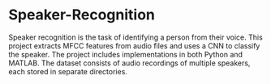# Speaker-Recognition
Speaker recognition is the task of identifying a person from their voice. This project extracts MFCC features from audio files and uses a CNN to classify the speaker. The project includes implementations in both Python and MATLAB.
The dataset consists of audio recordings of multiple speakers, each stored in separate directories. 

